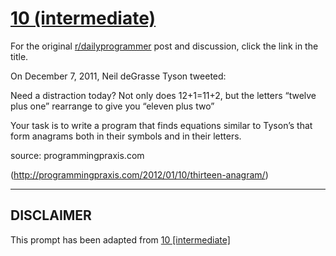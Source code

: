 # [10 (intermediate)](https://www.reddit.com/r/dailyprogrammer/comments/pv8zm/2182012_challenge_10_intermediate/)

For the original [r/dailyprogrammer](https://www.reddit.com/r/dailyprogrammer/) post and discussion, click the link in the title.

On December 7, 2011, Neil deGrasse Tyson tweeted:

Need a distraction today? Not only does 12+1=11+2, but the letters “twelve plus one” rearrange to give you “eleven plus two”

Your task is to write a program that finds equations similar to Tyson’s that form anagrams both in their symbols and in their letters.

source: programmingpraxis.com

(http://programmingpraxis.com/2012/01/10/thirteen-anagram/)

----
## **DISCLAIMER**
This prompt has been adapted from [10 [intermediate]](https://www.reddit.com/r/dailyprogrammer/comments/pv8zm/2182012_challenge_10_intermediate/
)

